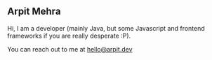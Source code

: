 ## Arpit Mehra

Hi, I am a developer (mainly Java, but some Javascript and frontend frameworks if you are really desperate :P).


You can reach out to me at hello@arpit.dev 
